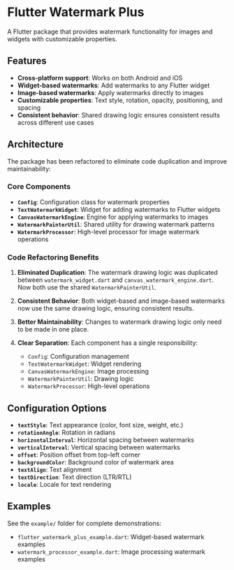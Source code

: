 # Flutter Watermark Plus

A Flutter package that provides watermark functionality for images and widgets with customizable properties.

## Features

- **Cross-platform support**: Works on both Android and iOS
- **Widget-based watermarks**: Add watermarks to any Flutter widget
- **Image-based watermarks**: Apply watermarks directly to images
- **Customizable properties**: Text style, rotation, opacity, positioning, and spacing
- **Consistent behavior**: Shared drawing logic ensures consistent results across different use cases

## Architecture

The package has been refactored to eliminate code duplication and improve maintainability:

### Core Components

- **`Config`**: Configuration class for watermark properties
- **`TextWatermarkWidget`**: Widget for adding watermarks to Flutter widgets
- **`CanvasWatermarkEngine`**: Engine for applying watermarks to images
- **`WatermarkPainterUtil`**: Shared utility for drawing watermark patterns
- **`WatermarkProcessor`**: High-level processor for image watermark operations

### Code Refactoring Benefits

1. **Eliminated Duplication**: The watermark drawing logic was duplicated between `watermark_widget.dart` and `canvas_watermark_engine.dart`. Now both use the shared `WatermarkPainterUtil`.

2. **Consistent Behavior**: Both widget-based and image-based watermarks now use the same drawing logic, ensuring consistent results.

3. **Better Maintainability**: Changes to watermark drawing logic only need to be made in one place.

4. **Clear Separation**: Each component has a single responsibility:
   - `Config`: Configuration management
   - `TextWatermarkWidget`: Widget rendering
   - `CanvasWatermarkEngine`: Image processing
   - `WatermarkPainterUtil`: Drawing logic
   - `WatermarkProcessor`: High-level operations

## Configuration Options

- **`textStyle`**: Text appearance (color, font size, weight, etc.)
- **`rotationAngle`**: Rotation in radians
- **`horizontalInterval`**: Horizontal spacing between watermarks
- **`verticalInterval`**: Vertical spacing between watermarks
- **`offset`**: Position offset from top-left corner
- **`backgroundColor`**: Background color of watermark area
- **`textAlign`**: Text alignment
- **`textDirection`**: Text direction (LTR/RTL)
- **`locale`**: Locale for text rendering

## Examples

See the `example/` folder for complete demonstrations:
- `flutter_watermark_plus_example.dart`: Widget-based watermark examples
- `watermark_processor_example.dart`: Image processing watermark examples
